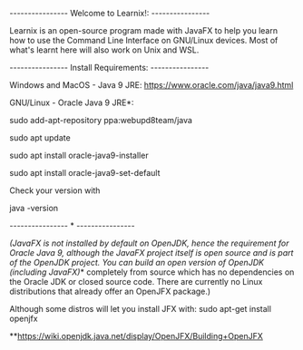 ---------------- Welcome to Learnix!: ----------------

Learnix is an open-source program made with JavaFX to help you 
learn how to use the Command Line Interface on GNU/Linux devices. 
Most of what's learnt here will also work on Unix and WSL.


---------------- Install Requirements: ----------------

Windows and MacOS - Java 9 JRE:
https://www.oracle.com/java/java9.html


GNU/Linux - Oracle Java 9 JRE*:

sudo add-apt-repository ppa:webupd8team/java

sudo apt update

sudo apt install oracle-java9-installer

sudo apt install oracle-java9-set-default


Check your version with 

java -version


---------------- * ----------------


*(JavaFX is not installed by default on OpenJDK, hence the requirement for Oracle Java 9, 
although the JavaFX project itself is open source and is part of the OpenJDK project. You can build an open version
of OpenJDK (including JavaFX)** completely from source which has no dependencies on the Oracle JDK or closed source code. 
There are currently no Linux distributions that already offer an OpenJFX package.) 

Although some distros will let you install JFX with:
sudo apt-get install openjfx

**https://wiki.openjdk.java.net/display/OpenJFX/Building+OpenJFX
